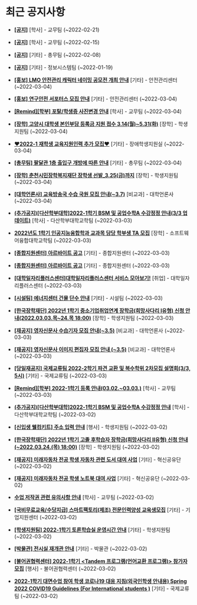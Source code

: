 # 최근 공지사항

* **[[공지]](http://ajou.ac.kr/kr/ajou/notice.do?mode=view&amp;articleNo=181060&amp;article.offset=0&amp;articleLimit=30)**
 [학사] - 교무팀 (~2022-02-21)

* **[[공지]](http://ajou.ac.kr/kr/ajou/notice.do?mode=view&amp;articleNo=180874&amp;article.offset=0&amp;articleLimit=30)**
 [학사] - 교무팀 (~2022-02-15)

* **[[공지]](http://ajou.ac.kr/kr/ajou/notice.do?mode=view&amp;articleNo=180493&amp;article.offset=0&amp;articleLimit=30)**
 [기타] - 총무팀 (~2022-02-08)

* **[[공지]](http://ajou.ac.kr/kr/ajou/notice.do?mode=view&amp;articleNo=179802&amp;article.offset=0&amp;articleLimit=30)**
 [기타] - 정보시스템팀 (~2022-01-19)

* **[[홍보] LMO 안전관리 캐릭터 네이밍 공모전 개최 안내](http://ajou.ac.kr/kr/ajou/notice.do?mode=view&amp;articleNo=181620&amp;article.offset=0&amp;articleLimit=30)**
 [기타] - 안전관리센터 (~2022-03-04)

* **[[홍보] 연구안전 서포터스 모집 안내](http://ajou.ac.kr/kr/ajou/notice.do?mode=view&amp;articleNo=181618&amp;article.offset=0&amp;articleLimit=30)**
 [기타] - 안전관리센터 (~2022-03-04)

* **[[Remind][학부] 포탈/학생증 사진변경 안내](http://ajou.ac.kr/kr/ajou/notice.do?mode=view&amp;articleNo=181613&amp;article.offset=0&amp;articleLimit=30)**
 [학사] - 교무팀 (~2022-03-04)

* **[[장학] 고양시 대학생 본인부담 등록금 지원 접수 3.14(월)~5.31(화)](http://ajou.ac.kr/kr/ajou/notice.do?mode=view&amp;articleNo=181612&amp;article.offset=0&amp;articleLimit=30)**
 [장학] - 학생지원팀 (~2022-03-04)

* **[♥2022-1 재학생 교육지원인력 추가 모집♥](http://ajou.ac.kr/kr/ajou/notice.do?mode=view&amp;articleNo=181609&amp;article.offset=0&amp;articleLimit=30)**
 [기타] - 장애학생지원실 (~2022-03-04)

* **[[총무팀] 팔달관 1층 출입구 개방에 따른 안내](http://ajou.ac.kr/kr/ajou/notice.do?mode=view&amp;articleNo=181608&amp;article.offset=0&amp;articleLimit=30)**
 [기타] - 총무팀 (~2022-03-04)

* **[[장학] 춘천시민장학복지재단 장학생 선발_3.25(금)까지](http://ajou.ac.kr/kr/ajou/notice.do?mode=view&amp;articleNo=181597&amp;article.offset=0&amp;articleLimit=30)**
 [장학] - 학생지원팀 (~2022-03-04)

* **[[대학언론사] 교육방송국 수습 국원 모집 안내(~3.7)](http://ajou.ac.kr/kr/ajou/notice.do?mode=view&amp;articleNo=181592&amp;article.offset=0&amp;articleLimit=30)**
 [비교과] - 대학언론사 (~2022-03-04)

* **[(추가공지)[다산학부대학]2022-1학기 BSM 및 공업수학A 수강정정 안내(3/3 업데이트)](http://ajou.ac.kr/kr/ajou/notice.do?mode=view&amp;articleNo=181578&amp;article.offset=0&amp;articleLimit=30)**
 [학사] - 다산학부대학교학팀 (~2022-03-03)

* **[2022년도 1학기 인공지능융합학과 교과목 담당 학부생 TA 모집](http://ajou.ac.kr/kr/ajou/notice.do?mode=view&amp;articleNo=181569&amp;article.offset=0&amp;articleLimit=30)**
 [장학] - 소프트웨어융합대학교학팀 (~2022-03-03)

* **[[종합지원센터] 아르바이트 공고](http://ajou.ac.kr/kr/ajou/notice.do?mode=view&amp;articleNo=181568&amp;article.offset=0&amp;articleLimit=30)**
 [기타] - 종합지원센터 (~2022-03-03)

* **[[종합지원센터] 아르바이트 공고](http://ajou.ac.kr/kr/ajou/notice.do?mode=view&amp;articleNo=181565&amp;article.offset=0&amp;articleLimit=30)**
 [기타] - 종합지원센터 (~2022-03-03)

* **[[대학일자리플러스센터]대학일자리플러스센터 서비스 모아보기!](http://ajou.ac.kr/kr/ajou/notice.do?mode=view&amp;articleNo=181563&amp;article.offset=0&amp;articleLimit=30)**
 [취업] - 대학일자리플러스센터 (~2022-03-03)

* **[[시설팀] 에너지센터 건물 단수 안내](http://ajou.ac.kr/kr/ajou/notice.do?mode=view&amp;articleNo=181559&amp;article.offset=0&amp;articleLimit=30)**
 [기타] - 시설팀 (~2022-03-03)

* **[[한국장학재단] 2022년 1학기 중소기업취업연계 장학금(희망사다리 Ⅰ유형) 신청 안내(2022.03.03.목~24.목 18:00)](http://ajou.ac.kr/kr/ajou/notice.do?mode=view&amp;articleNo=181533&amp;article.offset=0&amp;articleLimit=30)**
 [장학] - 학생지원팀 (~2022-03-03)

* **[[재공지] 영자신문사 수습기자 모집 안내(~3.5)](http://ajou.ac.kr/kr/ajou/notice.do?mode=view&amp;articleNo=181531&amp;article.offset=0&amp;articleLimit=30)**
 [비교과] - 대학언론사 (~2022-03-03)

* **[[재공지] 영자신문사 이미지 편집자 모집 안내 (~3.5)](http://ajou.ac.kr/kr/ajou/notice.do?mode=view&amp;articleNo=181530&amp;article.offset=0&amp;articleLimit=30)**
 [비교과] - 대학언론사 (~2022-03-03)

* **[[당일재공지] 국제교류팀 2022-2학기 파견 교환 및 복수학위 2차모집 설명회(3/3, 5시)](http://ajou.ac.kr/kr/ajou/notice.do?mode=view&amp;articleNo=181524&amp;article.offset=0&amp;articleLimit=30)**
 [기타] - 국제교류팀 (~2022-03-03)

* **[[Remind][학부] 2022-1학기 등록 안내(03.02.~03.03.)](http://ajou.ac.kr/kr/ajou/notice.do?mode=view&amp;articleNo=181516&amp;article.offset=0&amp;articleLimit=30)**
 [학사] - 교무팀 (~2022-03-03)

* **[(추가공지)[다산학부대학]2022-1학기 BSM 및 공업수학A 수강정정 안내](http://ajou.ac.kr/kr/ajou/notice.do?mode=view&amp;articleNo=181507&amp;article.offset=0&amp;articleLimit=30)**
 [학사] - 다산학부대학교학팀 (~2022-03-02)

* **[[신입생 웰컴키트] 주소 입력 안내](http://ajou.ac.kr/kr/ajou/notice.do?mode=view&amp;articleNo=181504&amp;article.offset=0&amp;articleLimit=30)**
 [행사] - 학생지원팀 (~2022-03-02)

* **[[한국장학재단] 2022년 1학기 고졸 후학습자 장학금(희망사다리 Ⅱ유형) 신청 안내(~2022.03.24.(목) 18:00)](http://ajou.ac.kr/kr/ajou/notice.do?mode=view&amp;articleNo=181494&amp;article.offset=0&amp;articleLimit=30)**
 [장학] - 학생지원팀 (~2022-03-02)

* **[[재공지] 미래자동차 전공 학생 자동차 관련 도서 대여 사업](http://ajou.ac.kr/kr/ajou/notice.do?mode=view&amp;articleNo=181467&amp;article.offset=0&amp;articleLimit=30)**
 [기타] - 혁신공유단 (~2022-03-02)

* **[[재공지] 미래자동차 전공 학생 노트북 대여 사업](http://ajou.ac.kr/kr/ajou/notice.do?mode=view&amp;articleNo=181466&amp;article.offset=0&amp;articleLimit=30)**
 [기타] - 혁신공유단 (~2022-03-02)

* **[수업 저작권 관련 유의사항 안내](http://ajou.ac.kr/kr/ajou/notice.do?mode=view&amp;articleNo=181464&amp;article.offset=0&amp;articleLimit=30)**
 [학사] - 교무팀 (~2022-03-02)

* **[[국비무료교육/수당지급] 스마트팩토리(제조) 전문인력양성 교육생모집](http://ajou.ac.kr/kr/ajou/notice.do?mode=view&amp;articleNo=181462&amp;article.offset=0&amp;articleLimit=30)**
 [기타] - 기업지원센터 (~2022-03-02)

* **[[학생지원팀] 2022-1학기 토론학습실 운영시간 안내](http://ajou.ac.kr/kr/ajou/notice.do?mode=view&amp;articleNo=181461&amp;article.offset=0&amp;articleLimit=30)**
 [기타] - 학생지원팀 (~2022-03-02)

* **[[박물관] 전시실 재개관 안내](http://ajou.ac.kr/kr/ajou/notice.do?mode=view&amp;articleNo=181457&amp;article.offset=0&amp;articleLimit=30)**
 [기타] - 박물관 (~2022-03-02)

* **[[불어권협력센터] 2022-1학기 &lt;Tandem 프로그램(언어교환 프로그램)&gt; 참가자 모집](http://ajou.ac.kr/kr/ajou/notice.do?mode=view&amp;articleNo=181451&amp;article.offset=0&amp;articleLimit=30)**
 [행사] - 불어권협력센터 (~2022-03-02)

* **[2022-1학기 대면수업 참여 학생 코로나19 대응 지침(외국인학생 안내용) Spring 2022 COVID19 Guidelines (For International students )](http://ajou.ac.kr/kr/ajou/notice.do?mode=view&amp;articleNo=181443&amp;article.offset=0&amp;articleLimit=30)**
 [기타] - 국제교류팀 (~2022-03-02)

